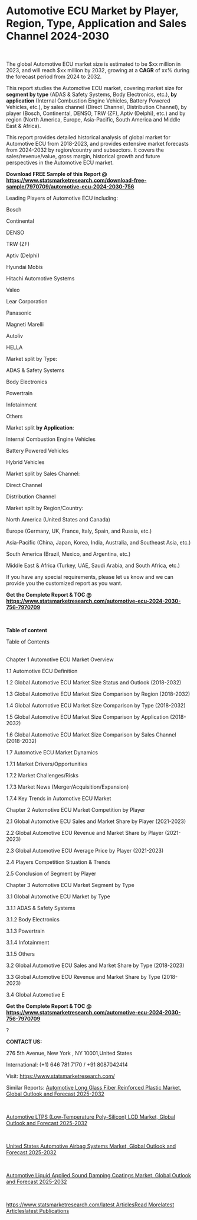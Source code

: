 <h1>Automotive ECU Market by Player, Region, Type, Application and Sales Channel 2024-2030</h1><br/><p>The global Automotive ECU market size is estimated to be $xx million in 2023, and will reach $xx million by 2032, growing at a <strong>CAGR</strong> of xx% during the forecast period from 2024 to 2032.</p>
 
 
 
 <p>This report studies the Automotive ECU market, covering market size for <strong>segment by type</strong> (ADAS & Safety Systems, Body Electronics, etc.), <strong>by application</strong> (Internal Combustion Engine Vehicles, Battery Powered Vehicles, etc.), by sales channel (Direct Channel, Distribution Channel), by player (Bosch, Continental, DENSO, TRW (ZF), Aptiv (Delphi), etc.) and by region (North America, Europe, Asia-Pacific, South America and Middle East & Africa).</p>
 
 
 
 <p>This report provides detailed historical analysis of global market for Automotive ECU from 2018-2023, and provides extensive market forecasts from 2024-2032 by region/country and subsectors. It covers the sales/revenue/value, gross margin, historical growth and future perspectives in the Automotive ECU market.</p>
 
 
 
 <p><strong>Download FREE Sample of this Report @ <a href="https://www.statsmarketresearch.com/download-free-sample/7970709/automotive-ecu-2024-2030-756">https://www.statsmarketresearch.com/download-free-sample/7970709/automotive-ecu-2024-2030-756</a></strong></p>
 
 
 
 <p>Leading Players of Automotive ECU including:</p>
 
 
 
 <p>Bosch</p>
 
 
 
 <p>Continental</p>
 
 
 
 <p>DENSO</p>
 
 
 
 <p>TRW (ZF)</p>
 
 
 
 <p>Aptiv (Delphi)</p>
 
 
 
 <p>Hyundai Mobis</p>
 
 
 
 <p>Hitachi Automotive Systems</p>
 
 
 
 <p>Valeo</p>
 
 
 
 <p>Lear Corporation</p>
 
 
 
 <p>Panasonic</p>
 
 
 
 <p>Magneti Marelli</p>
 
 
 
 <p>Autoliv</p>
 
 
 
 <p>HELLA</p>
 
 
 
 <p>Market split by Type:</p>
 
 
 
 <p>ADAS & Safety Systems</p>
 
 
 
 <p>Body Electronics</p>
 
 
 
 <p>Powertrain</p>
 
 
 
 <p>Infotainment</p>
 
 
 
 <p>Others</p>
 
 
 
 <p>Market split <strong>by Application</strong>:</p>
 
 
 
 <p>Internal Combustion Engine Vehicles</p>
 
 
 
 <p>Battery Powered Vehicles</p>
 
 
 
 <p>Hybrid Vehicles</p>
 
 
 
 <p>Market split by Sales Channel:</p>
 
 
 
 <p>Direct Channel</p>
 
 
 
 <p>Distribution Channel</p>
 
 
 
 <p>Market split by Region/Country:</p>
 
 
 
 <p>North America (United States and Canada)</p>
 
 
 
 <p>Europe (Germany, UK, France, Italy, Spain, and Russia, etc.)</p>
 
 
 
 <p>Asia-Pacific (China, Japan, Korea, India, Australia, and Southeast Asia, etc.)</p>
 
 
 
 <p>South America (Brazil, Mexico, and Argentina, etc.)</p>
 
 
 
 <p>Middle East & Africa (Turkey, UAE, Saudi Arabia, and South Africa, etc.)</p>
 
 
 
 <p>If you have any special requirements, please let us know and we can provide you the customized report as you want.</p>
 
 
 
 <div><b>Get the Complete Report & TOC @ <a href="https://www.statsmarketresearch.com/automotive-ecu-2024-2030-756-7970709">https://www.statsmarketresearch.com/automotive-ecu-2024-2030-756-7970709</a></b></div>
 
 
 
 <p><br />
 
 <b>Table of content</b></p>
 
 
 
 <p>Table of Contents<br />
 
 <br />
 
 Chapter 1 Automotive ECU Market Overview<br />
 
 1.1 Automotive ECU Definition<br />
 
 1.2 Global Automotive ECU Market Size Status and Outlook (2018-2032)<br />
 
 1.3 Global Automotive ECU Market Size Comparison by Region (2018-2032)<br />
 
 1.4 Global Automotive ECU Market Size Comparison by Type (2018-2032)<br />
 
 1.5 Global Automotive ECU Market Size Comparison by Application (2018-2032)<br />
 
 1.6 Global Automotive ECU Market Size Comparison by Sales Channel (2018-2032)<br />
 
 1.7 Automotive ECU Market Dynamics<br />
 
 1.7.1 Market Drivers/Opportunities<br />
 
 1.7.2 Market Challenges/Risks<br />
 
 1.7.3 Market News (Merger/Acquisition/Expansion)<br />
 
 1.7.4 Key Trends in Automotive ECU Market<br />
 
 Chapter 2 Automotive ECU Market Competition by Player<br />
 
 2.1 Global Automotive ECU Sales and Market Share by Player (2021-2023)<br />
 
 2.2 Global Automotive ECU Revenue and Market Share by Player (2021-2023)<br />
 
 2.3 Global Automotive ECU Average Price by Player (2021-2023)<br />
 
 2.4 Players Competition Situation & Trends<br />
 
 2.5 Conclusion of Segment by Player<br />
 
 Chapter 3 Automotive ECU Market Segment by Type<br />
 
 3.1 Global Automotive ECU Market by Type<br />
 
 3.1.1 ADAS & Safety Systems<br />
 
 3.1.2 Body Electronics<br />
 
 3.1.3 Powertrain<br />
 
 3.1.4 Infotainment<br />
 
 3.1.5 Others<br />
 
 3.2 Global Automotive ECU Sales and Market Share by Type (2018-2023)<br />
 
 3.3 Global Automotive ECU Revenue and Market Share by Type (2018-2023)<br />
 
 3.4 Global Automotive E</p>
 
 
 
 <div><b>Get the Complete Report & TOC @ <a href="https://www.statsmarketresearch.com/automotive-ecu-2024-2030-756-7970709">https://www.statsmarketresearch.com/automotive-ecu-2024-2030-756-7970709</a></b></div>
 
 
 
 <p>? </p>
 
 
 
 <p><b>CONTACT US:</b><br />
 
 276 5th Avenue, New York , NY 10001,United States<br />
 
 International: (+1) 646 781 7170 / +91 8087042414<br />
 
 Visit: <a href="https://www.statsmarketresearch.com/">https://www.statsmarketresearch.com/</a><br />
 
 Similar Reports: <a href="https://www.statsmarketresearch.com/automotive-ecu-2024-2030-756-7970709">Automotive Long Glass Fiber Reinforced Plastic Market, Global Outlook and Forecast 2025-2032 </a><br />
 
 <br />
 
 <a href="https://www.statsmarketresearch.com/automotive-ecu-2024-2030-756-7970709">Automotive LTPS (Low-Temperature Poly-Silicon) LCD Market, Global Outlook and Forecast 2025-2032</a><br />
 
 <br />
 
 <a href="https://www.statsmarketresearch.com/automotive-ecu-2024-2030-756-7970709">United States Automotive Airbag Systems Market, Global Outlook and Forecast 2025-2032</a><br />
 
 <br />
 
 <a href="https://www.statsmarketresearch.com/automotive-ecu-2024-2030-756-7970709">Automotive Liquid Applied Sound Damping Coatings Market, Global Outlook and Forecast 2025-2032</a><br />
 
 <br />
 
 <a href="https://gyeongbokgung.com">https://www.statsmarketresearch.com/</a><a href="https://hallyeomaritime.com">latest Articles</a><a href="https://jingwansa.com">Read More</a><a href="https://nguoiviet.jp/">latest Articles</a><a href="https://www.intelmarketresearch.com/">latest Publications</a></p>